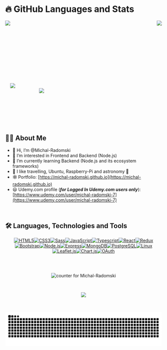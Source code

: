 # :fire: GitHub Languages and Stats

<a href="https://github.com/Michal-Radomski?tab=repositories">
  <img align="left" style="height: 205px" src="https://github-readme-stats.vercel.app/api/top-langs/?username=Michal-Radomski&layout=compact&langs_count=10&theme=buefy&exclude_repo=Udemy_Frontend_Courses" />
</a>
<a href="https://github.com/Michal-Radomski?tab=repositories">
  <img align="right" style="height: 205px" src="https://github-readme-stats.vercel.app/api/?username=Michal-Radomski&count_private=true&theme=buefy&showicons=true&hide_rank=true" />
</a>

</br></br></br></br></br></br></br></br></br></br></br>

<a href="https://github.com/Michal-Radomski/MERN_with_Stripe_and_Sendgrid">
  <img align="left" width="395" src="https://github-readme-stats.vercel.app/api/pin/?username=Michal-Radomski&repo=MERN_with_Stripe_and_Sendgrid"/>
</a>
<a href="https://github.com/Michal-Radomski/PERN_Stack_App">
  <img align="right" width="395" src="https://github-readme-stats.vercel.app/api/pin/?username=Michal-Radomski&repo=PERN_Stack_App"/>
</a>

</br></br></br></br></br></br></br>

## :man_technologist: About Me

- :wave: Hi, I’m @Michal-Radomski
- 👀 I’m interested in Frontend and Backend (Node.js)
- :brain: I’m currently learning Backend (Node.js and its ecosystem frameworks)
- :milky_way: I like travelling, Ubuntu, Raspberry-Pi and astronomy :telescope:
- :spider_web: Portfolio: [https://michal-radomski.github.io](https://michal-radomski.github.io)
- 😃 Udemy.com profile (**_for Logged In Udemy.com users only_**):
  [https://www.udemy.com/user/michal-radomski-7](https://www.udemy.com/user/michal-radomski-7)

</br>

## :hammer_and_wrench: Languages, Technologies and Tools

<div style="display: flex; flex-direction: row; flex-wrap: wrap; justify-content: center; align-items: center; align-content:center, gap: 5px">
<a href="https://www.w3.org/TR/html5/" title="HTML5"><img src="https://github.com/get-icon/geticon/raw/master/icons/html-5.svg" alt="HTML5" width="47px" height="51px"></a>
<a href="https://www.w3.org/TR/CSS/" title="CSS3"><img src="https://github.com/get-icon/geticon/raw/master/icons/css-3.svg" alt="CSS3" width="47px" height="51px"></a>
<a href="https://sass-lang.com/" title="Sass"><img src="https://github.com/get-icon/geticon/raw/master/icons/sass.svg" alt="Sass" width="47px" height="51px"></a>
<a href="https://developer.mozilla.org/en-US/docs/Web/JavaScript" title="JavaScript"><img src="https://github.com/get-icon/geticon/raw/master/icons/javascript.svg" alt="JavaScript" width="47px" height="51px"></a>
<a href="https://www.typescriptlang.org/" title="Typescript"><img src="https://github.com/get-icon/geticon/raw/master/icons/typescript-icon.svg" alt="Typescript" width="47px" height="51px"></a>
<a href="https://reactjs.org/" title="React"><img src="https://github.com/get-icon/geticon/raw/master/icons/react.svg" alt="React" width="47px" height="51px"></a>
<a href="https://redux.js.org/" title="Redux"><img src="https://github.com/get-icon/geticon/raw/master/icons/redux.svg" alt="Redux" width="47px" height="51px"></a>
<!-- <a href="https://jquery.com/" title="jQuery"><img src="https://github.com/get-icon/geticon/raw/master/icons/jquery-icon.svg" alt="jQuery" width="47px" height="51px"></a> -->
<!-- <a href="https://material-ui.com/" title="Material UI"><img src="https://github.com/get-icon/geticon/raw/master/icons/material-ui.svg" alt="Material UI" width="47px" height="51px"></a> -->
<a href="https://getbootstrap.com/" title="Bootstrap"><img src="https://github.com/get-icon/geticon/raw/master/icons/bootstrap.svg" alt="Bootstrap" width="47px" height="51px"></a>
<a href="https://nodejs.org/" title="Node.js"><img src="https://github.com/get-icon/geticon/raw/master/icons/nodejs-icon.svg" alt="Node.js" width="47px" height="51px"></a>
<a href="https://expressjs.com/" title="Express"><img src="https://github.com/get-icon/geticon/raw/master/icons/express.svg" alt="Express" width="47px" height="51px"></a>
<a href="https://www.mongodb.org/" title="MongoDB"><img src="https://github.com/get-icon/geticon/raw/master/icons/mongodb-icon.svg" alt="MongoDB" width="47px" height="51px"></a>
<!-- <a href="https://dev.mysql.com/" title="MySQL"><img src="https://github.com/get-icon/geticon/raw/master/icons/mysql.svg" alt="MySQL" width="47px" height="51px"></a> -->
<a href="https://www.postgresql.org/" title="PostgreSQL"><img src="https://github.com/get-icon/geticon/raw/master/icons/postgresql.svg" alt="PostgreSQL" width="47px" height="51px"></a>
<!-- <a href="https://www.firebase.com/" title="Firebase"><img src="https://github.com/get-icon/geticon/raw/master/icons/firebase.svg" alt="Firebase" width="47px" height="51px"></a> -->
<!-- <a href="https://www.gnu.org/software/bash/" title="Bash"><img src="https://github.com/get-icon/geticon/raw/master/icons/bash.svg" alt="Bash" width="47px" height="51px"></a> -->
<a href="https://www.linuxfoundation.org/" title="Linux"><img src="https://github.com/get-icon/geticon/raw/master/icons/linux-tux.svg" alt="Linux" width="47px" height="51px"></a>
<!-- <a href="https://www.raspberrypi.org/" title="Raspberry Pi"><img src="https://github.com/get-icon/geticon/raw/master/icons/raspberry-pi.svg" alt="Raspberry Pi" width="47px" height="51px"></a> -->
<!-- <a href="https://webpack.js.org/" title="webpack"><img src="https://github.com/get-icon/geticon/raw/master/icons/webpack.svg" alt="webpack" width="47px" height="51px"></a> -->
<!-- <a href="https://jestjs.io/" title="Jest"><img src="https://github.com/get-icon/geticon/raw/master/icons/jest.svg" alt="Jest" width="47px" height="51px"></a> -->
<!-- <a href="https://openlayers.org/" title="OpenLayers"><img src="https://github.com/get-icon/geticon/raw/master/icons/openlayers.svg" alt="OpenLayers" width="47px" height="51px"></a> -->
<a href="https://leafletjs.com/" title="Leaflet.js"><img src="https://github.com/get-icon/geticon/raw/master/icons/leafjet.svg" alt="Leaflet.js" width="47px" height="51px"></a>
<a href="https://www.chartjs.org/" title="OAuth"><img src="https://www.chartjs.org/img/chartjs-logo.svg" alt="Chart.js" width="47px" height="51px"></a>
<a href="https://oauth.net/" title="OAuth"><img src="https://github.com/get-icon/geticon/raw/master/icons/oauth.svg" alt="OAuth" width="47px" height="51px"></a>
<!-- <a href="https://www.w3.org/Graphics/SVG/" title="SVG"><img src="https://github.com/get-icon/geticon/raw/master/icons/svg.svg" alt="SVG" width="47px" height="51px"></a> -->
</div>

</br></br>

<p align="center">
  <img src="https://komarev.com/ghpvc/?username=Michal-Radomski&color=blueviolet" alt="counter for Michal-Radomski" />
</p>

</br>

<p align="center">
  <a href="https://github.com/Michal-Radomski/Michal-Radomski">
    <img src="https://streak-stats.demolab.com?user=Michal-Radomski&theme=default&date_format=j%20M%5B%20Y%5D"/>
  </a>
</p>

</br>

![Snake animation](https://github.com/Michal-Radomski/Michal-Radomski/blob/output/github-contribution-grid-snake.svg)
